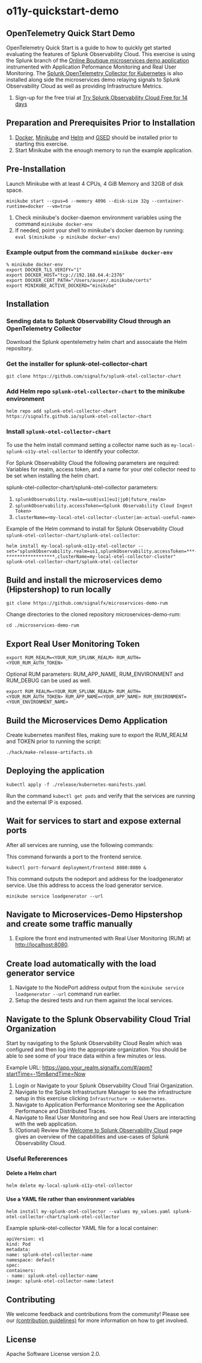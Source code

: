 # o11y-quickstart-demo

## OpenTelemetry Quick Start Demo

OpenTelemetry Quick Start is a guide to how to quickly get started evaluating the features of Splunk Observability Cloud. This exercise is using the Splunk branch of the [Online Boutique microservices demo application](https://github.com/signalfx/microservices-demo-rum "microservices-demo-rum github repository") instrumented with Application Peformance Monitoring and Real User Monitoring. The [Splunk OpenTelemetry Collector for Kubernetes](https://github.com/signalfx/splunk-otel-collector-chart "Splunk OpenTelemetry Collector for Kubernetes Repository") is also installed along side the microservices demo relaying signals to Splunk Observability Cloud as well as providing Infrastructure Metrics.

1. Sign-up for the free trial at [Try Splunk Observability Cloud Free for 14 days](https://www.splunk.com/en_us/download/o11y-cloud-free-trial.html?utm_campaign=solutionsinnovationspecial "14-Day Trial Link")

## Preparation and Prerequisites Prior to Installation

1. [Docker](https://docs.docker.com/engine/install/ "Get Docker"), [Minikube](https://minikube.sigs.k8s.io/docs/start/ "Minikube Quick Start") and [Helm](https://helm.sh/docs/intro/install/ "Install Helm 3") and [GSED](https://formulae.brew.sh/formula/gnu-sed "brew install gnu-sed") should be installed prior to starting this exercise.
2. Start Minikube with the enough memory to run the example application.  

## Pre-Installation

Launch Minikube with at least 4 CPUs, 4 GiB Memory and 32GB of disk space.

    minikube start --cpus=6 --memory 4096 --disk-size 32g --container-runtime=docker --vm=true

1. Check minikube's docker-daemon environment variables using the command `minikube docker-env`
2. If needed, point your shell to minikube's docker daemon by running: `eval $(minikube -p minikube docker-env)`

### Example output from the command `minikube docker-env`

    % minikube docker-env
    export DOCKER_TLS_VERIFY="1"
    export DOCKER_HOST="tcp://192.168.64.4:2376"
    export DOCKER_CERT_PATH="/Users/auser/.minikube/certs"
    export MINIKUBE_ACTIVE_DOCKERD="minikube"

## Installation

### Sending data to Splunk Observability Cloud through an OpenTelemetry Collector

Download the Splunk opentelemetry helm chart and assocaiate the Helm repository.

### Get the installer for splunk-otel-collector-chart

    git clone https://github.com/signalfx/splunk-otel-collector-chart

### Add Helm repo `splunk-otel-collector-chart` to the minikube environment

    helm repo add splunk-otel-collector-chart https://signalfx.github.io/splunk-otel-collector-chart

### Install `splunk-otel-collector-chart`

To use the helm install command setting a collector name such as `my-local-splunk-o11y-otel-collector` to identify your collector.

For Splunk Observability Cloud the following parameters are required: Variables for realm, access token, and a name for your otel collector need to be set when installing the helm chart.

splunk-otel-collector-chart/splunk-otel-collector parameters:

1. `splunkObservability.realm=<us0|us1|eu1|jp0|future_realm>`
2. `splunkObservability.accessToken=<Splunk Observability Cloud Ingest Token>`
3. `clusterName=<my-local-otel-collector-cluster|an-actual-useful-name>`

Example of the Helm command to install for Splunk Observability Cloud `splunk-otel-collector-chart/splunk-otel-collector`:

    helm install my-local-splunk-o11y-otel-collector --set="splunkObservability.realm=us1,splunkObservability.accessToken=***-******************,clusterName=my-local-otel-collector-cluster" splunk-otel-collector-chart/splunk-otel-collector

## Build and install the microservices demo (Hipstershop) to run locally

    git clone https://github.com/signalfx/microservices-demo-rum

Change directories to the cloned repository microservices-demo-rum:

    cd ./microservices-demo-rum

## Export Real User Monitoring Token

    export RUM_REALM=<YOUR_RUM_SPLUNK_REALM> RUM_AUTH=<YOUR_RUM_AUTH_TOKEN>

Optional RUM parameters: RUM_APP_NAME, RUM_ENVIRONMENT and RUM_DEBUG can be used as well.

    export RUM_REALM=<YOUR_RUM_SPLUNK_REALM> RUM_AUTH=<YOUR_RUM_AUTH_TOKEN> RUM_APP_NAME=<YOUR_APP_NAME> RUM_ENVIRONMENT=<YOUR_ENVIRONMENT_NAME>

## Build the Microservices Demo Application

Create kubernetes manifest files, making sure to export the RUM_REALM and TOKEN prior to running the script:

    ./hack/make-release-artifacts.sh

## Deploying the application

    kubectl apply -f ./release/kubernetes-manifests.yaml

Run the command `kubectl get pods` and verify that the services are running and the external IP is exposed.

## Wait for services to start and expose external ports

After all services are running, use the following commands:

This command forwards a port to the frontend service.

    kubectl port-forward deployment/frontend 8080:8080 &

This command outputs the nodeport and address for the loadgenerator service. Use this address to access the load generator service.

    minikube service loadgenerator --url

## Navigate to Microservices-Demo Hipstershop and create some traffic manually

1. Explore the front end instrumented with Real User Monitoring (RUM) at <http://localhost:8080>.

## Create load automatically with the load generator service

1. Navigate to the NodePort address output from the `minikube service loadgenerator --url` command run earlier.
2. Setup the desired tests and run them against the local services.

## Navigate to the Splunk Observability Cloud Trial Organization

Start by navigating to the Splunk Observability Cloud Realm which was configured and then log into the appropriate organization. You should be able to see some of your trace data within a few minutes or less.

Example URL:
    <https://app.your_realm.signalfx.com/#/apm?startTime=-15m&endTime=Now>

1. Login or Navigate to your Splunk Observability Cloud Trial Organization.
2. Navigate to the Splunk Infrastructure Manager to see the infrastructure setup in this exercise clicking `Infrastructure -> Kubernetes`.
3. Navigate to Application Performance Monitoring see the Application Performance and Distributed Traces.
4. Navigate to Real User Monitoring and see how Real Users are interacting with the web application.
5. (Optional) Review the [Welcome to Splunk Observability Cloud](https://docs.splunk.com/Observability/get-started/welcome.html#welcome "Welcome to Splunk Observability Cloud Link") page gives an overview of the capabilities and use-cases of Splunk Observability Cloud.

### Useful Refererences

#### Delete a Helm chart

    helm delete my-local-splunk-o11y-otel-collector 

#### Use a YAML file rather than environment variables

    helm install my-splunk-otel-collector --values my_values.yaml splunk-otel-collector-chart/splunk-otel-collector

Example splunk-otel-collector YAML file for a local container:

    apiVersion: v1
    kind: Pod
    metadata:
    name: splunk-otel-collector-name
    namespace: default
    spec:
    containers:
    - name: splunk-otel-collector-name
    image: splunk-otel-collector-name:latest

## Contributing

We welcome feedback and contributions from the community! Please see our [(contribution guidelines)](https://github.com/signalfx/splunk-otel-collector-chart/blob/main/CONTRIBUTING.md "contribution guidelines") for more information on how to get involved.

## License

Apache Software License version 2.0.
